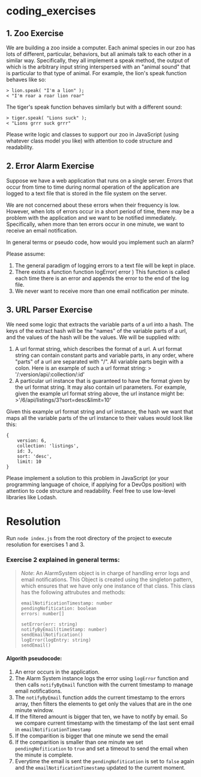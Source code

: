 # coding_exercises

## 1. Zoo Exercise

We are building a zoo inside a computer. Each animal species in our zoo has lots
of different, particular, behaviors, but all animals talk to each other in a similar
way. Specifically, they all implement a speak method, the output of which is the
arbitrary input string interspersed with an "animal sound" that is particular to that
type of animal. For example, the lion's speak function behaves like so:

```
> lion.speak( "I'm a lion" );
< "I'm roar a roar lion roar"
```

The tiger's speak function behaves similarly but with a different sound:

```
> tiger.speak( "Lions suck" );
< "Lions grrr suck grrr"
```

Please write logic and classes to support our zoo in JavaScript (using whatever class model you like) with attention to code structure and readability.

## 2. Error Alarm Exercise

Suppose we have a web application that runs on a single server. Errors that
occur from time to time during normal operation of the application are logged to a text file that is stored in the file system on the server.

We are not concerned about these errors when their frequency is low. However, when lots of errors occur in a short period of time, there may be a problem with the application and we want to be notified immediately. Specifically, when more than ten errors occur in one minute, we want to receive an email notification.

In general terms or pseudo code, how would you implement such an alarm?

Please assume:

1. The general paradigm of logging errors to a text file will be kept in place.
2. There exists a function
   function logError( error )
   This function is called each time there is an error and appends the error to
   the end of the log file.
3. We never want to receive more than one email notification per minute.

## 3. URL Parser Exercise

We need some logic that extracts the variable parts of a url into a hash. The keys of the
extract hash will be the "names" of the variable parts of a url, and the values of the hash
will be the values. We will be supplied with:

1.  A url format string, which describes the format of a url. A url format string can contain constant parts and variable parts, in any order, where "parts" of a url are
    separated with "/". All variable parts begin with a colon. Here is an example of such a url format string: > '/:version/api/:collection/:id'
2.  A particular url instance that is guaranteed to have the format given by the url
    format string. It may also contain url parameters. For example, given the example
    url format string above, the url instance might be: >'/6/api/listings/3?sort=desc&limit=10'

Given this example url format string and url instance, the hash we want that maps all
the variable parts of the url instance to their values would look like this:

```
{
    version: 6,
    collection: 'listings',
    id: 3,
    sort: 'desc',
    limit: 10
}
```

Please implement a solution to this problem in JavaScript (or your programming
language of choice, if applying for a DevOps position) with attention to code structure
and readability. Feel free to use low-level libraries like Lodash.

# Resolution

Run `node index.js` from the root directory of the project to execute resolution for exercises 1 and 3.

### Exercise 2 explained in general terms:

> _Note_: An AlarmSystem object is in charge of handling error logs and email notifications. This Object is created using the singleton pattern, which ensures that we have only one instance of that class. This class has the following attrubutes and methods:
>
> ```
> emailNotificationTimestamp: number
> pendingNofitication: boolean
> errors: number[]
>
> setError(err: string)
> notifyByEmail(timeStamp: number)
> sendEmailNotification()
> logError(logEntry: string)
> sendEmail()
> ```

#### Algorith pseudocode:

1. An error occurs in the application.
2. The Alarm System instance logs the error using `logError` function and then calls `notifyByEmail` function with the current timestamp to manage email notifications.
3. The `notifyByEmail` function adds the current timestamp to the errors array, then filters the elements to get only the values that are in the one minute window.
4. If the filtered amount is bigger that ten, we have to notify by email. So we compare current timestamp with the timestamp of the last sent email in `emailNotificationTimestamp`
5. If the comparition is bigger that one minute we send the email
6. If the comparition is smaller than one minute we set `pendingNofitication` to `true` and set a timeout to send the email when the minute is complete.
7. Everytime the email is sent the `pendingNofitication` is set to `false` again and the `emailNotificationTimestamp` updated to the current moment.
